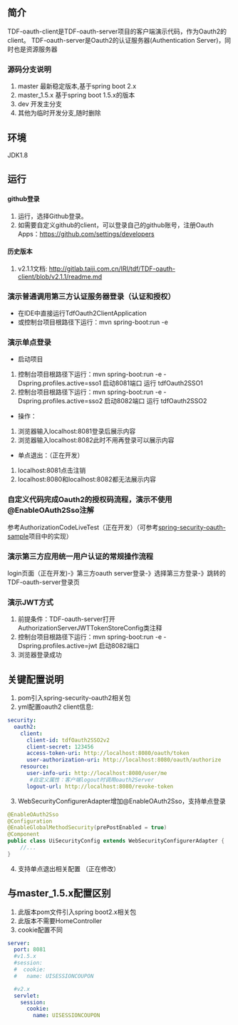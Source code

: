 ## 简介
TDF-oauth-client是TDF-oauth-server项目的客户端演示代码，作为Oauth2的client。
TDF-oauth-server是Oauth2的认证服务器(Authentication Server)，同时也是资源服务器

### 源码分支说明
1. master 最新稳定版本,基于spring boot 2.x
2. master_1.5.x 基于spring boot 1.5.x的版本
3. dev 开发主分支
4. 其他为临时开发分支,随时删除

## 环境
 JDK1.8

## 运行
#### github登录
1. 运行，选择Github登录。
2. 如需要自定义github的client，可以登录自己的github账号，注册Oauth Apps：https://github.com/settings/developers

#### 历史版本
1. v2.1.1文档: http://gitlab.taiji.com.cn/IRI/tdf/TDF-oauth-client/blob/v2.1.1/readme.md

### 演示普通调用第三方认证服务器登录（认证和授权）
* 在IDE中直接运行TdfOauth2ClientApplication
* 或控制台项目根路径下运行：mvn spring-boot:run -e

### 演示单点登录
* 启动项目
 1. 控制台项目根路径下运行：mvn spring-boot:run -e -Dspring.profiles.active=sso1 启动8081端口 运行 tdfOauth2SSO1
 1.  控制台项目根路径下运行：mvn spring-boot:run -e -Dspring.profiles.active=sso2 启动8082端口 运行 tdfOauth2SSO2
* 操作：
 1. 浏览器输入localhost:8081登录后展示内容
 2. 浏览器输入localhost:8082此时不用再登录可以展示内容
* 单点退出：（正在开发）
 1. localhost:8081点击注销
 2. localhost:8080和localhost:8082都无法展示内容

### 自定义代码完成Oauth2的授权码流程，演示不使用@EnableOAuth2Sso注解
参考AuthorizationCodeLiveTest（正在开发）（可参考[spring-security-oauth-sample](http://gitlab.taiji.com.cn/zhaozhao/spring-security-oauth-sample)项目中的实现）

###  演示第三方应用统一用户认证的常规操作流程
login页面（正在开发)-》第三方oauth server登录-》选择第三方登录-》跳转的TDF-oauth-server登录页

### 演示JWT方式
1. 前提条件：TDF-oauth-server打开AuthorizationServerJWTTokenStoreConfig类注释
2. 控制台项目根路径下运行：mvn spring-boot:run -e -Dspring.profiles.active=jwt 启动8082端口
3. 浏览器登录成功


## 关键配置说明
1. pom引入spring-security-oauth2相关包
2. yml配置oauth2 client信息:

```yml
security:
  oauth2:
    client:
      client-id: tdfOauth2SSO2v2
      client-secret: 123456
      access-token-uri: http://localhost:8080/oauth/token
      user-authorization-uri: http://localhost:8080/oauth/authorize
    resource:
      user-info-uri: http://localhost:8080/user/me
       #自定义属性：客户端logout时调用oauth2Server
      logout-url: http://localhost:8080/revoke-token
```

3. WebSecurityConfigurerAdapter增加@EnableOAuth2Sso，支持单点登录

```java
@EnableOAuth2Sso
@Configuration
@EnableGlobalMethodSecurity(prePostEnabled = true)
@Component
public class UiSecurityConfig extends WebSecurityConfigurerAdapter {
    //...
}
```

4. 支持单点退出相关配置
（正在修改）

## 与master_1.5.x配置区别
1. 此版本pom文件引入spring boot2.x相关包
2. 此版本不需要HomeController
3. cookie配置不同

```yml
server:
  port: 8081
  #v1.5.x
  #session:
  #  cookie:
  #   name: UISESSIONCOUPON

  #v2.x
  servlet:
    session:
      cookie:
        name: UISESSIONCOUPON
```